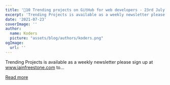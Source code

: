 ```yaml
---
title: '🚀10 Trending projects on GitHub for web developers - 23rd July 2021'
excerpt: 'Trending Projects is available as a weekly newsletter please sign up at www.iainfreestone.com to...'
date: '2021-07-23'
coverImage: ''
author:
  name: Koders
  picture: "assets/blog/authors/koders.png"
ogImage:
  url: ''
---
```


Trending Projects is available as a weekly newsletter please sign up at www.iainfreestone.com to...

[Read more](https://dev.to/iainfreestone/10-trending-projects-on-github-for-web-developers-23rd-july-2021-524)
